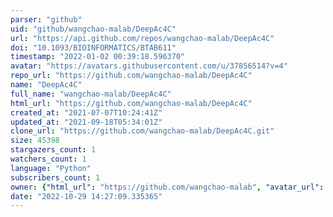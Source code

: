 ```yaml
---
parser: "github"
uid: "github/wangchao-malab/DeepAc4C"
url: "https://api.github.com/repos/wangchao-malab/DeepAc4C"
doi: "10.1093/BIOINFORMATICS/BTAB611"
timestamp: "2022-01-02 00:39:18.596370"
avatar: "https://avatars.githubusercontent.com/u/37856514?v=4"
repo_url: "https://github.com/wangchao-malab/DeepAc4C"
name: "DeepAc4C"
full_name: "wangchao-malab/DeepAc4C"
html_url: "https://github.com/wangchao-malab/DeepAc4C"
created_at: "2021-07-07T10:24:41Z"
updated_at: "2021-09-18T05:34:01Z"
clone_url: "https://github.com/wangchao-malab/DeepAc4C.git"
size: 45398
stargazers_count: 1
watchers_count: 1
language: "Python"
subscribers_count: 1
owner: {"html_url": "https://github.com/wangchao-malab", "avatar_url": "https://avatars.githubusercontent.com/u/37856514?v=4", "login": "wangchao-malab", "type": "User"}
date: "2022-10-29 14:27:09.335365"
---
```

